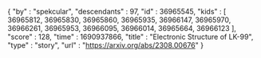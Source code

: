 {
  "by" : "spekcular",
  "descendants" : 97,
  "id" : 36965545,
  "kids" : [ 36965812, 36965830, 36965860, 36965935, 36966147, 36965970, 36966261, 36965953, 36966095, 36966014, 36965664, 36966123 ],
  "score" : 128,
  "time" : 1690937866,
  "title" : "Electronic Structure of LK-99",
  "type" : "story",
  "url" : "https://arxiv.org/abs/2308.00676"
}
